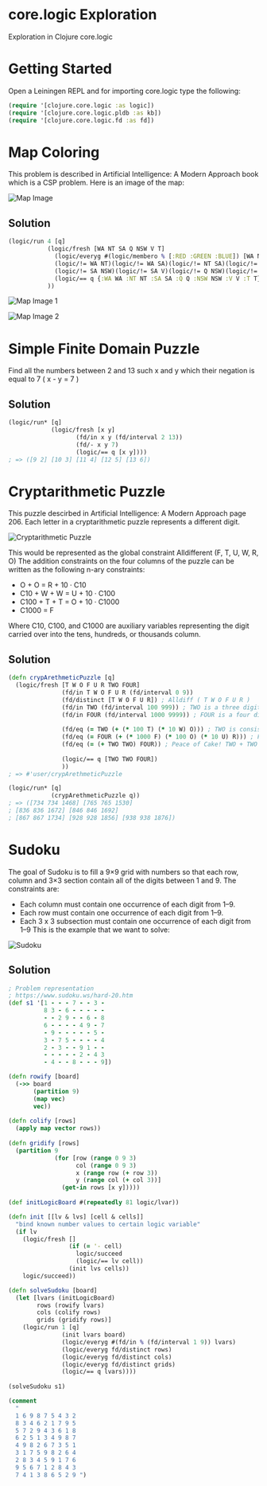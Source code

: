 # core.logic Exploration
Exploration in Clojure core.logic
# Getting Started
Open a Leiningen REPL and for importing core.logic type the following:
```clojure
(require '[clojure.core.logic :as logic])
(require '[clojure.core.logic.pldb :as kb])
(require '[clojure.core.logic.fd :as fd])
```
# Map Coloring
This problem is described in Artificial Intelligence: A Modern Approach book which is a CSP problem.
Here is an image of the map:


![Map Image](https://github.com/mhrimaz/core-logic-exploration/blob/master/MapColoring.PNG)
## Solution
```clojure
(logic/run 4 [q]
           (logic/fresh [WA NT SA Q NSW V T]
             (logic/everyg #(logic/membero % [:RED :GREEN :BLUE]) [WA NT SA Q NSW V T])
             (logic/!= WA NT)(logic/!= WA SA)(logic/!= NT SA)(logic/!= NT Q)
             (logic/!= SA NSW)(logic/!= SA V)(logic/!= Q NSW)(logic/!= NSW V)
             (logic/== q {:WA WA :NT NT :SA SA :Q Q :NSW NSW :V V :T T})
           ))
```


![Map Image 1](https://github.com/mhrimaz/core-logic-exploration/blob/master/MapColoring1.png)


![Map Image 2](https://github.com/mhrimaz/core-logic-exploration/blob/master/MapColoring2.png)

# Simple Finite Domain Puzzle
Find all the numbers between 2 and 13 such x and y which their negation is equal to 7 ( x - y = 7 )
## Solution
```clojure
(logic/run* [q]
            (logic/fresh [x y]
                   (fd/in x y (fd/interval 2 13))
                   (fd/- x y 7)
                   (logic/== q [x y])))
; => ([9 2] [10 3] [11 4] [12 5] [13 6])
```
# Cryptarithmetic Puzzle
This puzzle descirbed in Artificial Intelligence: A Modern Approach page 206. Each letter in a cryptarithmetic puzzle represents a different digit.


![Cryptarithmetic Puzzle](https://github.com/mhrimaz/core-logic-exploration/blob/master/cryptarithmetic.png)


This would be represented as the global constraint Alldifferent (F, T, U, W, R, O)
The addition constraints on the four columns of the puzzle can be written as the following n-ary constraints:
* O + O = R + 10 · C10
* C10 + W + W = U + 10 · C100
* C100 + T + T = O + 10 · C1000
* C1000 = F


Where C10, C100, and C1000 are auxiliary variables representing the digit carried over into the tens, hundreds, or thousands column.

## Solution
```clojure
(defn crypArethmeticPuzzle [q]
  (logic/fresh [T W O F U R TWO FOUR]
               (fd/in T W O F U R (fd/interval 0 9))
               (fd/distinct [T W O F U R]) ; Alldiff ( T W O F U R )
               (fd/in TWO (fd/interval 100 999)) ; TWO is a three digits number
               (fd/in FOUR (fd/interval 1000 9999)) ; FOUR is a four digits number
               
               (fd/eq (= TWO (+ (* 100 T) (* 10 W) O))) ; TWO is consist of three digits which is T W O
               (fd/eq (= FOUR (+ (* 1000 F) (* 100 O) (* 10 U) R))) ; FOUR is consist of four digits which is F O U R
               (fd/eq (= (+ TWO TWO) FOUR)) ; Peace of Cake! TWO + TWO = FOUR
               
               (logic/== q [TWO TWO FOUR]) 
               ))
; => #'user/crypArethmeticPuzzle

(logic/run* [q]
            (crypArethmeticPuzzle q))
; => ([734 734 1468] [765 765 1530] 
; [836 836 1672] [846 846 1692] 
; [867 867 1734] [928 928 1856] [938 938 1876])
```
# Sudoku
The goal of Sudoku is to fill a 9×9 grid with numbers so that each row, column and 3×3 section contain all of the digits between 1 and 9. The constraints are:
* Each column must contain one occurrence of each digit from 1–9.
* Each row must contain one occurrence of each digit from 1–9.
* Each 3 x 3 subsection must contain one occurrence of each digit from 1–9
This is the example that we want to solve:

![Sudoku](https://github.com/mhrimaz/core-logic-exploration/blob/master/Sudoku.png)

## Solution
```clojure
; Problem representation
; https://www.sudoku.ws/hard-20.htm
(def s1 '[1 - - - 7 - - 3 -
          8 3 - 6 - - - - -
          - - 2 9 - - 6 - 8
          6 - - - - 4 9 - 7
          - 9 - - - - - 5 -
          3 - 7 5 - - - - 4
          2 - 3 - - 9 1 - -
          - - - - - 2 - 4 3
          - 4 - - 8 - - - 9])

(defn rowify [board]
  (->> board
       (partition 9)
       (map vec)
       vec))
       
(defn colify [rows]
  (apply map vector rows))
  
(defn gridify [rows]
  (partition 9
             (for [row (range 0 9 3)
                   col (range 0 9 3)
                   x (range row (+ row 3))
                   y (range col (+ col 3))]
               (get-in rows [x y]))))  
               
(def initLogicBoard #(repeatedly 81 logic/lvar))

(defn init [[lv & lvs] [cell & cells]]
  "bind known number values to certain logic variable"
  (if lv
    (logic/fresh []
                 (if (= '- cell)
                   logic/succeed
                   (logic/== lv cell))
                 (init lvs cells))
    logic/succeed))

(defn solveSudoku [board]
  (let [lvars (initLogicBoard)
        rows (rowify lvars)
        cols (colify rows)
        grids (gridify rows)]
    (logic/run 1 [q]
               (init lvars board)
               (logic/everyg #(fd/in % (fd/interval 1 9)) lvars)
               (logic/everyg fd/distinct rows)
               (logic/everyg fd/distinct cols)
               (logic/everyg fd/distinct grids)
               (logic/== q lvars))))
               
(solveSudoku s1)              

(comment 
  "
  1 6 9 8 7 5 4 3 2
  8 3 4 6 2 1 7 9 5
  5 7 2 9 4 3 6 1 8
  6 2 5 1 3 4 9 8 7
  4 9 8 2 6 7 3 5 1
  3 1 7 5 9 8 2 6 4
  2 8 3 4 5 9 1 7 6
  9 5 6 7 1 2 8 4 3
  7 4 1 3 8 6 5 2 9 ")
  
```
